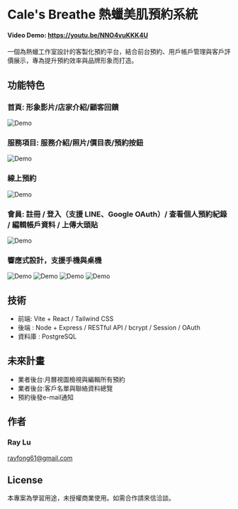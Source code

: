 # Cale's Breathe 熱蠟美肌預約系統
#### Video Demo:  <https://youtu.be/NNO4vuKKK4U>
一個為熱蠟工作室設計的客製化預約平台，結合前台預約、用戶帳戶管理與客戶評價展示，專為提升預約效率與品牌形象而打造。

## 功能特色
### 首頁: 形象影片/店家介紹/顧客回饋
![Demo](frontend/src/assets/home.gif)
### 服務項目: 服務介紹/照片/價目表/預約按鈕
![Demo](frontend/src/assets/services.gif)
### 線上預約
![Demo](frontend/src/assets/booking.gif)
### 會員: 註冊 / 登入（支援 LINE、Google OAuth）/ 查看個人預約紀錄 / 編輯帳戶資料 / 上傳大頭貼
![Demo](frontend/src/assets/account.gif)
### 響應式設計，支援手機與桌機
 ![Demo](frontend/src/assets/home-mobile.gif)
 ![Demo](frontend/src/assets/services-mobile.gif)
 ![Demo](frontend/src/assets/booking-mobile.gif)
 ![Demo](frontend/src/assets/account-mobile.gif)

## 技術

- 前端: Vite + React / Tailwind CSS 
- 後端 : Node + Express / RESTful API / bcrypt / Session / OAuth
- 資料庫 : PostgreSQL

##  未來計畫
- 業者後台:月曆視圖檢視與編輯所有預約
- 業者後台:客戶名單與聯絡資料總覽
- 預約後發e-mail通知

## 作者

### Ray Lu
rayfong61@gmail.com


##  License

本專案為學習用途，未授權商業使用。如需合作請來信洽談。
